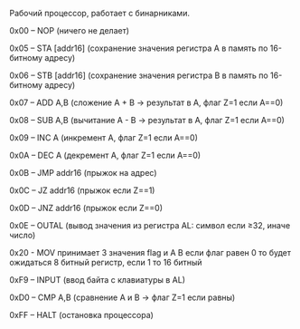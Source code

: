 Рабочий процессор, работает с бинарниками.

0x00 – NOP (ничего не делает)

0x05 – STA [addr16] (сохранение значения регистра A в память по 16-битному адресу)

0x06 – STB [addr16] (сохранение значения регистра B в память по 16-битному адресу)

0x07 – ADD A,B (сложение A + B → результат в A, флаг Z=1 если A==0)

0x08 – SUB A,B (вычитание A - B → результат в A, флаг Z=1 если A==0)

0x09 – INC A (инкремент A, флаг Z=1 если A==0)

0x0A – DEC A (декремент A, флаг Z=1 если A==0)

0x0B – JMP addr16 (прыжок на адрес)

0x0C – JZ addr16 (прыжок если Z==1)

0x0D – JNZ addr16 (прыжок если Z==0)

0x0E – OUTAL (вывод значения из регистра AL: символ если ≥32, иначе число)

0x20 - MOV принимает 3 значения flag и A B если флаг равен 0 то будет ожидаться 8 битный регистр, если 1 то 16 битный

0xF9 – INPUT (ввод байта с клавиатуры в AL)

0xD0 – CMP A,B (сравнение A и B → флаг Z=1 если равны)

0xFF – HALT (остановка процессора)
